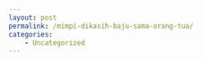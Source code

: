 ```yaml
---
layout: post
permalink: /mimpi-dikasih-baju-sama-orang-tua/
categories:
    - Uncategorized
---
```


